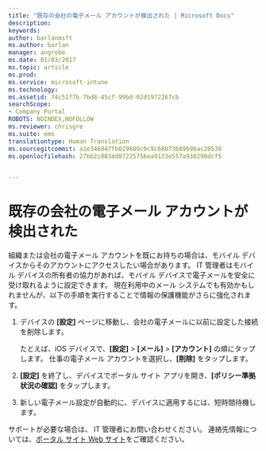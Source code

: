 ```yaml
---
title: "既存の会社の電子メール アカウントが検出された | Microsoft Docs"
description: 
keywords: 
author: barlanmsft
ms.author: barlan
manager: angrobe
ms.date: 01/03/2017
ms.topic: article
ms.prod: 
ms.service: microsoft-intune
ms.technology: 
ms.assetid: 74c51f7b-7bd8-45cf-99bd-02d1972267cb
searchScope:
- Company Portal
ROBOTS: NOINDEX,NOFOLLOW
ms.reviewer: chrisgre
ms.suite: ems
translationtype: Human Translation
ms.sourcegitcommit: a1e346047fb029689c0c9c68073b89b9bac20530
ms.openlocfilehash: 27bb2c0834d07225756ea9133e557a930290dcf5


---
```


# <a name="an-existing-company-email-account-was-found"></a>既存の会社の電子メール アカウントが検出された

組織または会社の電子メール アカウントを既にお持ちの場合は、モバイル デバイスからそのアカウントにアクセスしたい場合があります。 IT 管理者はモバイル デバイスの所有者の協力があれば、モバイル デバイスで電子メールを安全に受け取れるように設定できます。 現在利用中のメール システムでも有効かもしれませんが、以下の手順を実行することで情報の保護機能がさらに強化されます。

1.  デバイスの **[設定]** ページに移動し、会社の電子メールに以前に設定した接続を削除します。

    たとえば、iOS デバイスで、**[設定]** > **[メール]** > **[アカウント]** の順にタップします。 仕事の電子メール アカウントを選択し、**[削除]** をタップします。

2.  **[設定]** を終了し、デバイスでポータル サイト アプリを開き、**[ポリシー準拠状況の確認]** をタップします。

3.  新しい電子メール設定が自動的に、デバイスに適用するには、短時間待機します。

サポートが必要な場合は、 IT 管理者にお問い合わせください。 連絡先情報については、[ポータル サイト Web サイト](http://portal.manage.microsoft.com)をご確認ください。



<!--HONumber=Jan17_HO1-->


